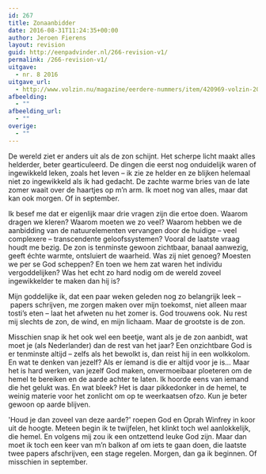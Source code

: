 ```yaml
---
id: 267
title: Zonaanbidder
date: 2016-08-31T11:24:35+00:00
author: Jeroen Fierens
layout: revision
guid: http://eenpadvinder.nl/266-revision-v1/
permalink: /266-revision-v1/
uitgave:
  - nr. 8 2016
uitgave_url:
  - http://www.volzin.nu/magazine/eerdere-nummers/item/420969-volzin-2016-nummer-08
afbeelding:
  - ""
afbeelding_url:
  - ""
overige:
  - ""
---
```

De wereld ziet er anders uit als de zon schijnt. Het scherpe licht maakt alles helderder, beter gearticuleerd. De dingen die eerst nog onduidelijk waren of ingewikkeld leken, zoals het leven – ik zie ze helder en ze blijken helemaal niet zo ingewikkeld als ik had gedacht. De zachte warme bries van de late zomer waait over de haartjes op m’n arm. Ik moet nog van alles, maar dat kan ook morgen. Of in september. 

Ik besef me dat er eigenlijk maar drie vragen zijn die ertoe doen. Waarom dragen we kleren? Waarom moeten we zo veel? Waarom hebben we de aanbidding van de natuurelementen vervangen door de huidige – veel complexere – transcendente geloofssystemen? Vooral de laatste vraag houdt me bezig. De zon is tenminste gewoon zichtbaar, banaal aanwezig, geeft échte warmte, ontsluiert de waarheid. Was zij niet genoeg? Moesten we per se God scheppen? En toen we hem zat waren het individu vergoddelijken? Was het echt zo hard nodig om de wereld zoveel ingewikkelder te maken dan hij is?

Mijn goddelijke ik, dat een paar weken geleden nog zo belangrijk leek – papers schrijven, me zorgen maken over mijn toekomst, niet alleen maar tosti’s eten – laat het afweten nu het zomer is. God trouwens ook. Nu rest mij slechts de zon, de wind, en mijn lichaam. Maar de grootste is de zon.

Misschien snap ik het ook wel een beetje, want als je de zon aanbidt, wat moet je (als Nederlander) dan de rest van het jaar? Een onzichtbare God is er tenminste altijd – zelfs als het bewolkt is, dan reist hij in een wolkkolom. En wat te denken van jezelf? Als er íemand is die er altijd voor je is… Maar het is hard werken, van jezelf God maken, onvermoeibaar ploeteren om de hemel te bereiken en de aarde achter te laten. Ik hoorde eens van iemand die het gelukt was. En wat bleek? Het is daar pikkedonker in de hemel, te weinig materie voor het zonlicht om op te weerkaatsen ofzo. Kun je beter gewoon op aarde blijven.

'Houd je dan zoveel van deze aarde?' roepen God en Oprah Winfrey in koor uit de hoogte. Meteen begin ik te twijfelen, het klinkt toch wel aanlokkelijk, die hemel. En volgens mij zou ik een ontzettend leuke God zijn. Maar dan moet ik toch een keer van m’n balkon af om iets te gaan doen, die laatste twee papers afschrijven, een stage regelen. Morgen, dan ga ik beginnen. Of misschien in september.